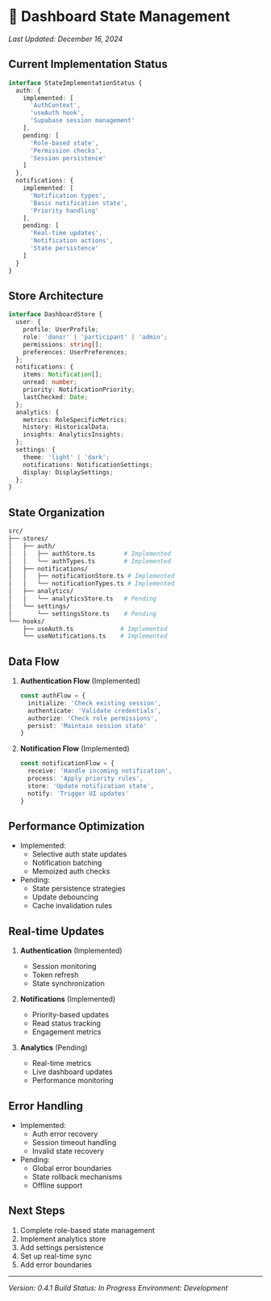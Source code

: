 # 💾 Dashboard State Management
*Last Updated: December 16, 2024*

## Current Implementation Status
```typescript
interface StateImplementationStatus {
  auth: {
    implemented: [
      'AuthContext',
      'useAuth hook',
      'Supabase session management'
    ],
    pending: [
      'Role-based state',
      'Permission checks',
      'Session persistence'
    ]
  },
  notifications: {
    implemented: [
      'Notification types',
      'Basic notification state',
      'Priority handling'
    ],
    pending: [
      'Real-time updates',
      'Notification actions',
      'State persistence'
    ]
  }
}
```

## Store Architecture
```typescript
interface DashboardStore {
  user: {
    profile: UserProfile;
    role: 'donor' | 'participant' | 'admin';
    permissions: string[];
    preferences: UserPreferences;
  };
  notifications: {
    items: Notification[];
    unread: number;
    priority: NotificationPriority;
    lastChecked: Date;
  };
  analytics: {
    metrics: RoleSpecificMetrics;
    history: HistoricalData;
    insights: AnalyticsInsights;
  };
  settings: {
    theme: 'light' | 'dark';
    notifications: NotificationSettings;
    display: DisplaySettings;
  };
}
```

## State Organization
```bash
src/
├── stores/
│   ├── auth/
│   │   ├── authStore.ts        # Implemented
│   │   └── authTypes.ts        # Implemented
│   ├── notifications/
│   │   ├── notificationStore.ts # Implemented
│   │   └── notificationTypes.ts # Implemented
│   ├── analytics/
│   │   └── analyticsStore.ts   # Pending
│   └── settings/
│       └── settingsStore.ts    # Pending
└── hooks/
    ├── useAuth.ts             # Implemented
    └── useNotifications.ts    # Implemented
```

## Data Flow
1. **Authentication Flow** (Implemented)
   ```typescript
   const authFlow = {
     initialize: 'Check existing session',
     authenticate: 'Validate credentials',
     authorize: 'Check role permissions',
     persist: 'Maintain session state'
   }
   ```

2. **Notification Flow** (Implemented)
   ```typescript
   const notificationFlow = {
     receive: 'Handle incoming notification',
     process: 'Apply priority rules',
     store: 'Update notification state',
     notify: 'Trigger UI updates'
   }
   ```

## Performance Optimization
- Implemented:
  - Selective auth state updates
  - Notification batching
  - Memoized auth checks
- Pending:
  - State persistence strategies
  - Update debouncing
  - Cache invalidation rules

## Real-time Updates
1. **Authentication** (Implemented)
   - Session monitoring
   - Token refresh
   - State synchronization

2. **Notifications** (Implemented)
   - Priority-based updates
   - Read status tracking
   - Engagement metrics

3. **Analytics** (Pending)
   - Real-time metrics
   - Live dashboard updates
   - Performance monitoring

## Error Handling
- Implemented:
  - Auth error recovery
  - Session timeout handling
  - Invalid state recovery
- Pending:
  - Global error boundaries
  - State rollback mechanisms
  - Offline support

## Next Steps
1. Complete role-based state management
2. Implement analytics store
3. Add settings persistence
4. Set up real-time sync
5. Add error boundaries

---
*Version: 0.4.1*
*Build Status: In Progress*
*Environment: Development*